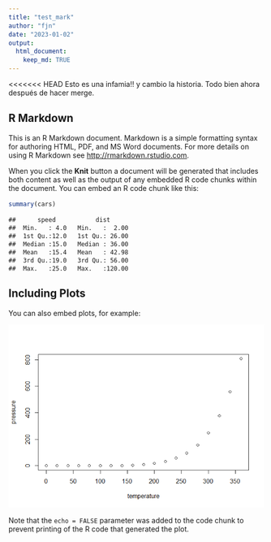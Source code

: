 ```yaml
---
title: "test_mark"
author: "fjn"
date: "2023-01-02"
output: 
  html_document:
    keep_md: TRUE
---
```

<<<<<<< HEAD
Esto es una infamia!! y cambio la historia. Todo bien ahora después de hacer merge.




## R Markdown

This is an R Markdown document. Markdown is a simple formatting syntax for authoring HTML, PDF, and MS Word documents. For more details on using R Markdown see <http://rmarkdown.rstudio.com>.

When you click the **Knit** button a document will be generated that includes both content as well as the output of any embedded R code chunks within the document. You can embed an R code chunk like this:


```r
summary(cars)
```

```
##      speed           dist       
##  Min.   : 4.0   Min.   :  2.00  
##  1st Qu.:12.0   1st Qu.: 26.00  
##  Median :15.0   Median : 36.00  
##  Mean   :15.4   Mean   : 42.98  
##  3rd Qu.:19.0   3rd Qu.: 56.00  
##  Max.   :25.0   Max.   :120.00
```

## Including Plots

You can also embed plots, for example:

![](test_mark_files/figure-html/pressure-1.png)<!-- -->

Note that the `echo = FALSE` parameter was added to the code chunk to prevent printing of the R code that generated the plot.

